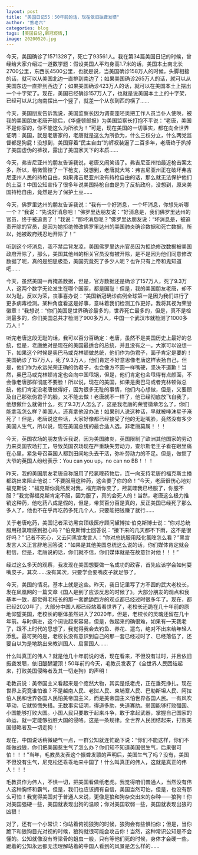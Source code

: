 ```yaml
---
layout: post
title: "美国日记55：50年前的话，现在依旧振聋发聩"
author: "熊老六"
categories: blog
tags: [美国日记,新冠疫情,]
image: 20200520.jpg
---
```

​​​​​​​​​​​​今天，美国确诊了1571328了，死亡了93561人。我在第34篇美国日记的时候，曾经给大家介绍过一道数学题：假设美国人平均身高1.7米的话，美国本土南北长2700公里，东西长4500公里，也就是说，当美国确诊158万人的时候，头脚相接的话，就可以从美国北边一直排到南边了；如果美国确诊265万人的话，就可以从美国东边一直排到西边了；如果美国确诊423万人的话，就可以在美国本土上摆出一个十字架了。现在，美国已经确诊157万人了，也就是说美国本土上的十字架，已经可以从北向南摆出一个竖了，就差一个从东到西的横了……

今天，美国朋友告诉我说，美国监察长因为调查蓬呸奥把工作人员当仆人使唤，被我的美国朋友老唐开除后，《华盛顿邮报》为美国监察长打抱不平说：“老唐，美国不是你家的，你不能这么为所欲为！”可是，现在美国的一切事实，都在向全世界证明：美国，就是老唐家的，老唐就是这么为所欲为，什么三权分立，什么两党监督都是狗屁！没想到，美国穿着“民主自由”的裤衩装逼了二百多年，老唐终于扒掉了美国虚伪的裤衩，露出了美国家天下的本质……

今天，弗吉尼亚州的朋友告诉我说，老唐又闹笑话了。弗吉尼亚州怕最近枪击案太多，所以，稍微管控了一下枪支，没想到，老唐就大骂：弗吉尼亚州正在破坏弗吉尼亚州人民的持枪自由，如果弗吉尼亚州没有持枪自由的话，那么就无法保护他们的土豆！中国公知宣传了很多年说美国持枪自由是为了反抗政府，没想到，原来美国持枪自由，竟然是为了保护土豆……

今天，佛罗里达州的朋友告诉我说：“我有一个好消息，一个坏消息，你想先听哪一个？”我说：“先说好消息吧！”佛罗里达朋友说：“好消息是，我们佛罗里达州的官员，终于被追责了！”我说：“那坏消息呢？”佛罗里达朋友说：“坏消息是，被追责开除的官员，是因为她拒绝修改佛罗里达州的美国肺炎确诊数据和死亡数据，所以，她被政府残忍地开除了！”

听到这个坏消息，我不禁后背发凉，美国佛罗里达州官员因为拒绝修改数据被美国政府开除了，那么，美国其他州的相关官员没有被开除，是不是因为他们同意修改数据了呢，真的是细思极恐，美国究竟死了多少人呢？也许只有上帝和鬼知道吧……

今天，虽然美国一再掩盖数据，但是，官方数据还是确诊了157万人，死了9.3万人，这两个数字无论发生在哪个国家，都是国耻！但是，我的美国朋友老唐，却不以为耻，反以为荣，丧事喜办说：“美国新冠确诊病例全球第一是因为我们进行了更多病毒检测。某种角度看这是好事，意味着我们检测工作更好。我将其视为荣誉徽章！”我想说：“你们美国是世界确诊最多的，世界死亡最多的，但是，真不是检测最多的，你们美国总共才检测了900多万人，中国一个武汉市就检测了1000多万人！”

听完老唐这段无耻的话，我可以百分百确定：老唐，虽然不是美国历史上最好的总统，但是，老唐绝对是现在的美国最适合的总统，并且没有之一。大家可以设想一下，如果这个时候是奥巴马或克林顿做总统，他们作为伪君子，面子肯定是要的！美国确诊了157万人，死了9.3万人，他们肯定不好意思像老唐这样表扬自己，但是，他们作为永远光荣正确的伪君子，也会像方不圆一样嘴硬，坚决不道歉！当然，奥巴马或克林顿肯定也会向中国甩锅，但是，他们肯定也会甩得有点颜面，不会像老唐那样彻底不要脸！所以说，现在的美国，如果是奥巴马或者克林顿做总统，他们肯定没老唐做得好，因为很多无耻的事情，他们内心想做，但是，又要顾及自己那张伪君子的脸，又不能去做！老唐就不一样了，他已经彻底放飞自我了，他想做什么就做什么，死了9.3万人怎么了，这是我老唐的荣誉徽章怎么了，你们能拿我怎么样？美国人，还真拿他没办法！如果别人说这种话，早就被唾沫星子淹死了！但是，老唐说这些话，大家好像都已经接受了他的无耻嘴脸，竟然没有多少美国人生气，所以说，现在美国总统的最合适人选，非老唐莫属！！！

今天，英国农场的朋友告诉我说，因为美国肺炎，英国限制了欧洲其他国家的劳动力来英国农场打工，导致英国农场现在严重缺失劳动力，查尔斯老王子看在眼里痛在心里，紧急号召英国人都到田间地头去干活，弥补劳动力的不足。但是，做惯了大爷的英国人纷纷表示：You can you up，no can no BB！！！

昨天，我的美国朋友老唐自称服用了羟氯喹药物后，连一向支持老唐的福克斯主播都跳出来阻止他说：“不要服用这种药，这会要了你的命！”今天，老唐很伤心地对福克斯说：“福克斯你竟然反对我，福克斯你变了，羟氯喹我已经服了，你服不服？”我觉得福克斯肯定不服，因为服了，真的会死人的！当然，老唐这么极力推销这种药，他吃药八成是假的，但是，带货百分百是真的，反正美国已经死了那么多人了，他也不在乎再吃药多死几个人，只要能把钱赚了就行……

关于老唐吃药，美国记者采访黑宫顶级医疗顾问黛博拉·伯克斯博士说：“你对总统服用羟氯喹感到担心吗？”伯克斯博士回答说：“接下来的几天都不下雨，这不是很好吗？” 记者不死心，又去问黑宫发言人：“你对总统服用羟化氯喹怎么看？”黑宫发言人义正言辞地回答说：“如果是其他美国总统这么说的话，你们媒体肯定就会相信，但是，老唐说的话，你们就不信，你们媒体就是在故意针对他！！！”

经过这么多天的观察，我发现在美国想要做一名成功的政客，首先应该学会如何耍嘴皮子，其次……没有其次，只要学会耍嘴皮子就足够了。

今天，美国的情况，基本上就是这些。昨天，我日记里写了方不圆的武大老校长，发在凤凰网的一篇文章《国人是到了应该反思的时候了》。大部分朋友的观点和我基本一致，都觉得老校长的那一套跪舔西方的观点都已经过时很多年了。现在，都已经2020年了，大部分中国人都已经站着看世界了，老校长还跪在几十年前的原地仰望美国，老校长的躯体虽然进入了2020年，但是，老校长的灵魂还留在几十年前。与时俱进，这个词说起来容易，但是，做起来的确很难，如果有一天我老了，跟不上时代的思想了，我觉得我会去钓鱼、养花、遛鸟，绝对不出来给年轻人添乱。最可笑的是，老校长没有意识到自己的那一套已经过时了、已经落伍了，还要自以为是地跳出来教训国人、启蒙国人……

什么叫真正的伟人？就是他几十年前说的话，现在看来，不但没有过时，并且依旧振聋发聩，依旧醍醐灌顶！50年前的今天，毛教员发表了《全世界人民团结起来，打败美国侵略者及其一切走狗》的声明！

毛教员说：美帝国主义看起来是个庞然大物，其实是纸老虎，正在垂死挣扎。现在世界上究竟谁怕谁？不是越南人民、老挝人民、柬埔寨人民、巴勒斯坦人民、阿拉伯人民和世界各国人民怕美帝国主义，而是美帝国主义怕世界各国人民。一有风吹草动，它就惊慌失措。无数事实证明，得道多助，失道寡助。弱国能够打败强国、小国能够打败大国。小国人民只要敢于起来斗争，敢于拿起武器，掌握自己国家的命运，就一定能够战胜大国的侵咯。这是一条规律。全世界人民团结起来，打败美国侵略者及一切走狗！

现在，中国说话稍微硬气一点，一群公知就连忙跪下说：“你们不能这样，你们不能做战狼，你们把美国惹生气了怎么办？你们知不知道美国很生气，后果很可怕！！！”当年，毛教员发表这个振聋发聩的声明后，美国生气了吗？没有，美国不但没有生气，尼克松还乖乖地来中国了！什么叫真正的伟人，这就是真正的伟人！！！

毛教员作为伟人，不惧一切，把美国看做纸老虎。我觉得咱们普通人，当然没有伟人这种胸怀和霸气，但是，我们也应该拥有自信，美国当然可怕，但是，也没有那么可怕！我觉得美国对于普通人来说，更像是狼和狗杂交出来的杂种——狼狗！你对美国强硬一些，美国就表现出狗的温顺；你对美国软弱一些，美国就表现出狼的凶狠！

对了，还有一个小常识：你站着俯视狼狗的时候，狼狗会有些惧怕你；但是，当你跪下和狼狗目光对视的时候，狼狗就很可能会攻击你！当然，这种常识公知是不会懂的。公知就像没有脊梁骨的蛆虫一般，只有等他们死的时候，身体才会硬一些，跪着的公知永远都无法理解站着的中国人看到的风景是怎么样的……